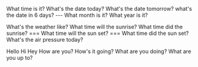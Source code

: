 What time is it?
What's the date today?
What's the date tomorrow?
what's the date in 6 days? ---
What month is it?
What year is it?

What's the weather like?
What time will the sunrise?
What time did the sunrise? ===
What time will the sun set? ===
What time did the sun set?
What's the air pressure today?

Hello
Hi
Hey
How are you?
How's it going?
What are you doing?
What are you up to?
